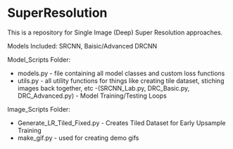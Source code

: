 # SuperResolution

This is a repository for Single Image (Deep) Super Resolution approaches.

Models Included: SRCNN, Baisic/Advanced DRCNN

Model_Scripts Folder:
- models.py - file containing all model classes and custom loss functions
- utils.py - all utility functions for things like creating tile dataset, stiching images back together, etc
-(SRCNN_Lab.py, DRC_Basic.py, DRC_Advanced.py) - Model Training/Testing Loops

Image_Scripts Folder:
- Generate_LR_Tiled_Fixed.py - Creates Tiled Dataset for Early Upsample Training
- make_gif.py - used for creating demo gifs
